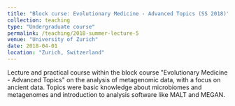 ```yaml
---
title: "Block curse: Evolutionary Medicine - Advanced Topics (SS 2018)"
collection: teaching
type: "Undergraduate course"
permalink: /teaching/2018-summer-lecture-5
venue: "University of Zurich"
date: 2018-04-01
location: "Zurich, Switzerland"
---
```


Lecture and practical course within the block course "Evolutionary Medicine - Advanced Topics" on the analysis of metagenomic data, 
with a focus on ancient data. Topics were basic knowledge about microbiomes and metagenomes and introduction to analysis 
software like MALT and MEGAN.
